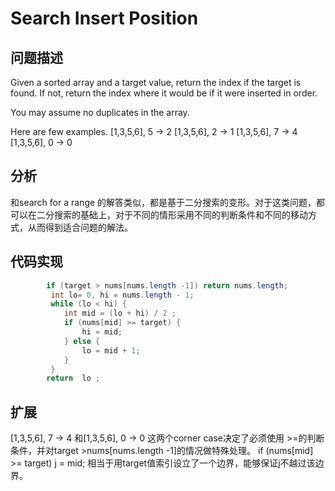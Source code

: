 # Search Insert Position
## 问题描述

Given a sorted array and a target value, return the index if the target is found. If not, return the index where it would be if it were inserted in order.

You may assume no duplicates in the array.

Here are few examples.
[1,3,5,6], 5 → 2
[1,3,5,6], 2 → 1
[1,3,5,6], 7 → 4
[1,3,5,6], 0 → 0

## 分析
和search for a range 的解答类似，都是基于二分搜索的变形。对于这类问题，都可以在二分搜索的基础上，对于不同的情形采用不同的判断条件和不同的移动方式，从而得到适合问题的解法。

## 代码实现
```java
        if (target > nums[nums.length -1]) return nums.length;
         int lo= 0, hi = nums.length - 1;
         while (lo < hi) {
            int mid = (lo + hi) / 2 ;
            if (nums[mid] >= target) {
                hi = mid;
            } else {
                lo = mid + 1;
            }
         }
        return  lo ;

```
## 扩展
[1,3,5,6], 7 → 4 和[1,3,5,6], 0 → 0 这两个corner case决定了必须使用 >=的判断条件，并对target >nums[nums.length -1]的情况做特殊处理。
if (nums[mid] >= target) j = mid; 相当于用target值索引设立了一个边界，能够保证j不越过该边界。
           